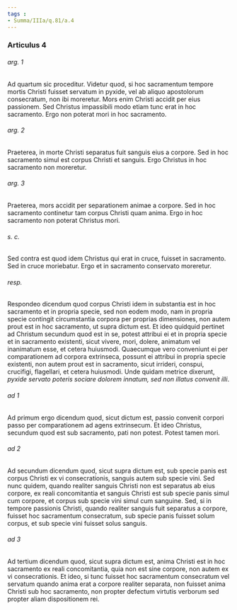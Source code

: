 ```yaml
---
tags : 
- Summa/IIIa/q.81/a.4
---
```


### Articulus 4

###### arg. 1
Ad quartum sic proceditur. Videtur quod, si hoc sacramentum tempore mortis Christi fuisset servatum in pyxide, vel ab aliquo apostolorum consecratum, non ibi moreretur. Mors enim Christi accidit per eius passionem. Sed Christus impassibili modo etiam tunc erat in hoc sacramento. Ergo non poterat mori in hoc sacramento.

###### arg. 2
Praeterea, in morte Christi separatus fuit sanguis eius a corpore. Sed in hoc sacramento simul est corpus Christi et sanguis. Ergo Christus in hoc sacramento non moreretur.

###### arg. 3
Praeterea, mors accidit per separationem animae a corpore. Sed in hoc sacramento continetur tam corpus Christi quam anima. Ergo in hoc sacramento non poterat Christus mori.

###### s. c.
Sed contra est quod idem Christus qui erat in cruce, fuisset in sacramento. Sed in cruce moriebatur. Ergo et in sacramento conservato moreretur.

###### resp.
Respondeo dicendum quod corpus Christi idem in substantia est in hoc sacramento et in propria specie, sed non eodem modo, nam in propria specie contingit circumstantia corpora per proprias dimensiones, non autem prout est in hoc sacramento, ut supra dictum est. Et ideo quidquid pertinet ad Christum secundum quod est in se, potest attribui ei et in propria specie et in sacramento existenti, sicut vivere, mori, dolere, animatum vel inanimatum esse, et cetera huiusmodi. Quaecumque vero conveniunt ei per comparationem ad corpora extrinseca, possunt ei attribui in propria specie existenti, non autem prout est in sacramento, sicut irrideri, conspui, crucifigi, flagellari, et cetera huiusmodi. Unde quidam metrice dixerunt, *pyxide servato poteris sociare dolorem innatum, sed non illatus convenit illi*.

###### ad 1
Ad primum ergo dicendum quod, sicut dictum est, passio convenit corpori passo per comparationem ad agens extrinsecum. Et ideo Christus, secundum quod est sub sacramento, pati non potest. Potest tamen mori.

###### ad 2
Ad secundum dicendum quod, sicut supra dictum est, sub specie panis est corpus Christi ex vi consecrationis, sanguis autem sub specie vini. Sed nunc quidem, quando realiter sanguis Christi non est separatus ab eius corpore, ex reali concomitantia et sanguis Christi est sub specie panis simul cum corpore, et corpus sub specie vini simul cum sanguine. Sed, si in tempore passionis Christi, quando realiter sanguis fuit separatus a corpore, fuisset hoc sacramentum consecratum, sub specie panis fuisset solum corpus, et sub specie vini fuisset solus sanguis.

###### ad 3
Ad tertium dicendum quod, sicut supra dictum est, anima Christi est in hoc sacramento ex reali concomitantia, quia non est sine corpore, non autem ex vi consecrationis. Et ideo, si tunc fuisset hoc sacramentum consecratum vel servatum quando anima erat a corpore realiter separata, non fuisset anima Christi sub hoc sacramento, non propter defectum virtutis verborum sed propter aliam dispositionem rei.

